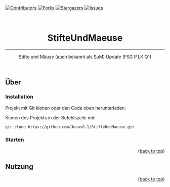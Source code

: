 [![Contributors][contributors-shield]][contributors-url]
[![Forks][forks-shield]][forks-url]
[![Stargazers][stars-shield]][stars-url]
[![Issues][issues-shield]][issues-url]



<br />
<div align="center" id="top">

<h1 align="center">StifteUndMaeuse</h1>
<hr />

  <p align="center">Stifte und Mäuse (auch bekannt als SuM) Update (FSG IFLK Q1)</p>
    <br />
</div>



<!-- TABLE OF CONTENTS 
<details>
  <summary>Table of Contents</summary>
  <ol>
    <li>
      <a href="#about-the-project">About The Project</a>
      <ul>
        <li><a href="#built-with">Built With</a></li>
      </ul>
    </li>
    <li>
      <a href="#getting-started">Getting Started</a>
      <ul>
        <li><a href="#prerequisites">Prerequisites</a></li>
        <li><a href="#installation">Installation</a></li>
      </ul>
    </li>
    <li><a href="#usage">Usage</a></li>
    <li><a href="#roadmap">Roadmap</a></li>
    <li><a href="#contributing">Contributing</a></li>
    <li><a href="#license">License</a></li>
    <li><a href="#contact">Contact</a></li>
    <li><a href="#acknowledgments">Acknowledgments</a></li>
  </ol>
</details>-->


## Über

### Installation

Projekt mit Git klonen oder den Code oben herunterladen.

Klonen des Projekts in der Befehlszeile mit:
  ```sh
  git clone https://github.com/JonasG-1/StifteUndMaeuse.git
  ```

### Starten

<p align="right">(<a href="#top">back to top</a>)</p>


<!-- USAGE EXAMPLES -->
## Nutzung


<p align="right">(<a href="#top">back to top</a>)</p>








<!-- MARKDOWN LINKS & IMAGES -->
<!-- https://www.markdownguide.org/basic-syntax/#reference-style-links -->
[contributors-shield]: https://img.shields.io/github/contributors/JonasG-1/StifteUndMaeuse.svg?style=for-the-badge
[contributors-url]: https://github.com/JonasG-1/StifteUndMaeuse/graphs/contributors
[forks-shield]: https://img.shields.io/github/forks/JonasG-1/StifteUndMaeuse.svg?style=for-the-badge
[forks-url]: https://github.com/JonasG-1/StifteUndMaeuse/network/members
[stars-shield]: https://img.shields.io/github/stars/JonasG-1/StifteUndMaeuse.svg?style=for-the-badge
[stars-url]: https://github.com/JonasG-1/StifteUndMaeuse/stargazers
[issues-shield]: https://img.shields.io/github/issues/JonasG-1/StifteUndMaeuse.svg?style=for-the-badge
[issues-url]: https://github.com/JonasG-1/StifteUndMaeuse/issues
